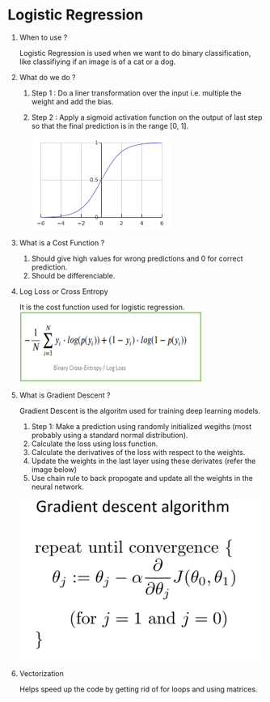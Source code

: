 # Logistic Regression

1. When to use ?

    Logistic Regression is used when we want to do binary classification, like classifiying if an image is of a cat or a dog.

1. What do we do ?

    1. Step 1 : Do a liner transformation over the input i.e. multiple the weight and add the bias.
    
    1. Step 2 : Apply a sigmoid activation function on the output of last step so that the final prediction is in the range [0, 1]. 
    
        ![Image of a Sigmoid Function](media/sigmoid.png)

1. What is a Cost Function ?

    1. Should give high values for wrong predictions and 0 for correct prediction.
    1. Should be differenciable.
    

1. Log Loss or Cross Entropy

    It is the cost function used for logistic regression. 
    ![alt text](media/log_loss.png)

1. What is Gradient Descent ?

    Gradient Descent is the algoritm used for training deep learning models.

    1. Step 1: Make a prediction using randomly initialized wegiths (most probably using a standard normal distribution).
    1. Calculate the loss using loss function.
    1. Calculate the derivatives of the loss with respect to the weights.
    1. Update the weights in the last layer using these derivates (refer the image below)
    1. Use chain rule to back propogate and update all the weights in the neural network.

    ![alt text](media/gradient_descent.png)

1. Vectorization 

    Helps speed up the code by getting rid of for loops and using matrices.

